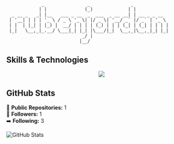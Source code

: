 ## 

```
             _                _               _             
            | |              (_)             | |            
  _ __ _   _| |__   ___ _ __  _  ___  _ __ __| | __ _ _ __  
 | '__| | | | '_ \ / _ \ '_ \| |/ _ \| '__/ _` |/ _` | '_ \ 
 | |  | |_| | |_) |  __/ | | | | (_) | | | (_| | (_| | | | |
 |_|   \__,_|_.__/ \___|_| |_| |\___/|_|  \__,_|\__,_|_| |_|
                            _/ |                            
                           |__/                             
```

## Skills & Technologies

<p align="center">
  <a href="https://skillicons.dev">
    <img src="https://skillicons.dev/icons?i=bootstrap,laravel,svelte,nodejs,postgres,mysql,tailwind" />
  </a>
</p>

## GitHub Stats

🔭 **Public Repositories:** 1  
👥 **Followers:** 1  
➡️ **Following:** 3  

![GitHub Stats](https://github-readme-stats.vercel.app/api?username=rubenjordan&show_icons=true&theme=radical)
